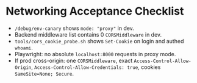 # Networking Acceptance Checklist

- `/debug/env-canary` shows `mode: "proxy"` in dev.
- Backend middleware list contains 0 `CORSMiddleware` in dev.
- `tools/cors_cookie_probe.sh` shows `Set-Cookie` on login and authed `whoami`.
- Playwright: no absolute `localhost:8000` requests in proxy mode.
- If prod cross-origin: one `CORSMiddleware`, exact `Access-Control-Allow-Origin`, `Access-Control-Allow-Credentials: true`, cookies `SameSite=None; Secure`.
